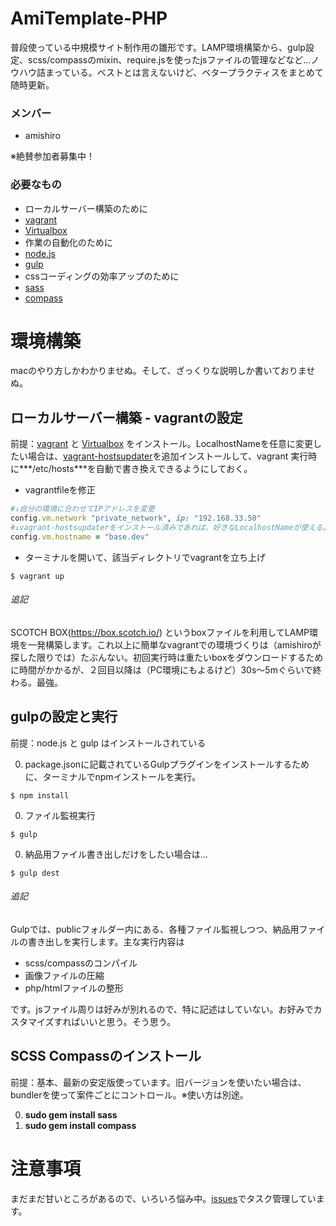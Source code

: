 # AmiTemplate-PHP

普段使っている中規模サイト制作用の雛形です。LAMP環境構築から、gulp設定、scss/compassのmixin、require.jsを使ったjsファイルの管理などなど…ノウハウ詰まっている。ベストとは言えないけど、ベタープラクティスをまとめて随時更新。

### メンバー

- amishiro

※絶賛参加者募集中！

### 必要なもの

- ローカルサーバー構築のために
 - [vagrant](https://www.vagrantup.com/)
 - [Virtualbox](https://www.virtualbox.org/)
- 作業の自動化のために
 - [node.js](http://nodejs.jp/)
 - [gulp](http://gulpjs.com/)
- cssコーディングの効率アップのために
 - [sass](http://sass-lang.com/)
 - [compass](http://compass-style.org/)

# 環境構築

macのやり方しかわかりませぬ。そして、ざっくりな説明しか書いておりませぬ。

## ローカルサーバー構築 - vagrantの設定

前提：[vagrant](https://www.vagrantup.com/) と [Virtualbox](https://www.virtualbox.org/) をインストール。LocalhostNameを任意に変更したい場合は、[vagrant-hostsupdater](https://github.com/cogitatio/vagrant-hostsupdater)を追加インストールして、vagrant 実行時に***/etc/hosts***を自動で書き換えできるようにしておく。

- vagrantfileを修正
~~~ruby
#↓自分の環境に合わせてIPアドレスを変更
config.vm.network "private_network", ip: "192.168.33.50"
#↓vagrant-hostsupdaterをインストール済みであれば、好きなLocalhostNameが使える。
config.vm.hostname = "base.dev"
~~~

- ターミナルを開いて、該当ディレクトリでvagrantを立ち上げ
~~~
$ vagrant up
~~~

###### 追記

SCOTCH BOX(https://box.scotch.io/) というboxファイルを利用してLAMP環境を一発構築します。これ以上に簡単なvagrantでの環境づくりは（amishiroが探した限りでは）たぶんない。初回実行時は重たいboxをダウンロードするために時間がかかるが、２回目以降は（PC環境にもよるけど）30s〜5mぐらいで終わる。最強。

## gulpの設定と実行

前提：node.js と gulp はインストールされている

0. package.jsonに記載されているGulpプラグインをインストールするために、ターミナルでnpmインストールを実行。
~~~
$ npm install
~~~
0. ファイル監視実行
~~~
$ gulp
~~~
0. 納品用ファイル書き出しだけをしたい場合は…
~~~
$ gulp dest
~~~

###### 追記

Gulpでは、publicフォルダー内にある、各種ファイル監視しつつ、納品用ファイルの書き出しを実行します。主な実行内容は

- scss/compassのコンパイル
- 画像ファイルの圧縮
- php/htmlファイルの整形

です。jsファイル周りは好みが別れるので、特に記述はしていない。お好みでカスタマイズすればいいと思う。そう思う。

## SCSS Compassのインストール

前提：基本、最新の安定版使っています。旧バージョンを使いたい場合は、bundlerを使って案件ごとにコントロール。※使い方は別途。

0. **sudo gem install sass**
0. **sudo gem install compass**


# 注意事項

まだまだ甘いところがあるので、いろいろ悩み中。[issues](https://github.com/amishiro/AmiTemplate-PHP/issues)でタスク管理しています。
